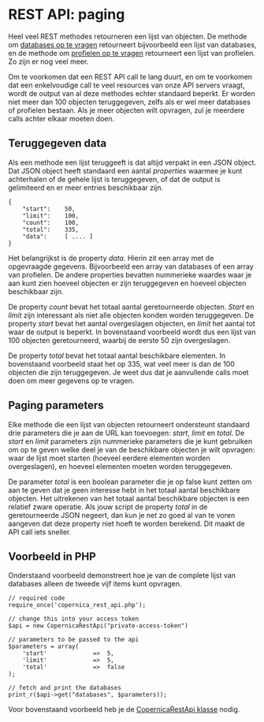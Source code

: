 # REST API: paging

Heel veel REST methodes retourneren een lijst van objecten. De methode om
[databases op te vragen](rest-get-databases) retourneert bijvoorbeeld een lijst
van databases, en de methode om [profielen op te vragen](rest-get-database-profiles)
retourneert een lijst van profielen. Zo zijn er nog veel meer.

Om te voorkomen dat een REST API call te lang duurt, en om te voorkomen dat een 
enkelvoudige call te veel resources van onze API servers vraagt, wordt de output 
van al deze methodes echter standaard beperkt. Er worden niet meer dan 100 objecten 
teruggegeven, zelfs als er wel meer databases of profielen bestaan. Als je meer 
objecten wilt opvragen, zul je meerdere calls achter elkaar moeten doen.


## Teruggegeven data

Als een methode een lijst teruggeeft is dat altijd verpakt in een JSON object.
Dat JSON object heeft standaard een aantal *properties* waarmee je kunt
achterhalen of de gehele lijst is teruggegeven, of dat de output is gelimiteerd
en er meer entries beschikbaar zijn.

    {
        "start":    50,
        "limit":    100,
        "count":    100,
        "total":    335,
        "data":     [ .... ]
    }

Het belangrijkst is de property *data*. Hierin zit een array met de opgevraagde 
gegevens. Bijvoorbeeld een array van databases of een array van profielen. De
andere properties bevatten nummerieke waardes waar je aan kunt zien hoeveel
objecten er zijn teruggegeven en hoeveel objecten beschikbaar zijn.

De property *count* bevat het totaal aantal geretourneerde objecten. *Start*
en *limit* zijn interessant als niet alle objecten konden worden teruggegeven.
De property *start* bevat het aantal overgeslagen objecten, en *limit* het
aantal tot waar de output is beperkt. In bovenstaand voorbeeld wordt dus een
lijst van 100 objecten geretourneerd, waarbij de eerste 50 zijn overgeslagen.

De property *total* bevat het totaal aantal beschikbare elementen. In bovenstaand
voorbeeld staat het op 335, wat veel meer is dan de 100 objecten die zijn teruggegeven.
Je weet dus dat je aanvullende calls moet doen om meer gegevens op te vragen.


## Paging parameters

Elke methode die een lijst van objecten retourneert ondersteunt standaard
drie parameters die je aan de URL kan toevoegen: *start*, *limit* en *total*.
De *start* en *limit* parameters zijn nummerieke parameters die je kunt gebruiken
om op te geven welke deel je van de beschikbare objecten je wilt opvragen: waar 
de lijst moet starten (hoeveel eerdere elementen worden overgeslagen), en 
hoeveel elementen moeten worden teruggegeven.

De parameter *total* is een boolean parameter die je op false kunt zetten om
aan te geven dat je geen interesse hebt in het totaal aantal beschikbare objecten. 
Het uitrekenen van het totaal aantal beschikbare objecten is een relatief zware
operatie. Als jouw script de property *total* in de geretourneerde JSON negeert, 
dan kun je net zo goed al van te voren aangeven dat deze property niet hoeft
te worden berekend. Dit maakt de API call iets sneller.


## Voorbeeld in PHP

Onderstaand voorbeeld demonstreert hoe je van de complete lijst van databases 
alleen de tweede vijf items kunt opvragen.

    // required code
    require_once('copernica_rest_api.php');
    
    // change this into your access token
    $api = new CopernicaRestApi("private-access-token")

    // parameters to be passed to the api
    $parameters = array(
        'start'             =>  5,
        'limit'             =>  5,
        'total'             =>  false
    );

    // fetch and print the databases
    print_r($api->get("databases", $parameters));

Voor bovenstaand voorbeeld heb je de [CopernicaRestApi klasse](rest-php) nodig.
